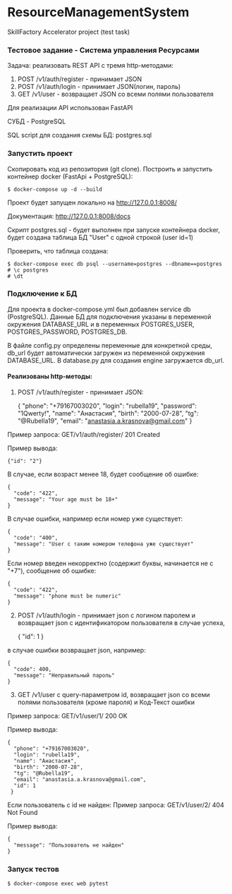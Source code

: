 # ResourceManagementSystem
SkillFactory Accelerator project (test task)

### Тестовое задание - Система управления Ресурсами
Задача: реализовать REST API с тремя http-методами:
1) POST /v1/auth/register - принимает JSON
2) POST /v1/auth/login - принимает JSON(логин, пароль)
3) GET /v1/user - возвращает JSON со всеми полями пользователя

Для реализации API использован FastAPI

СУБД - PostgreSQL

SQL script для создания схемы БД: postgres.sql

### Запустить проект
Скопировать код из репозитория (git clone).
Построить и запустить контейнер docker (FastApi + PostgreSQL):

    $ docker-compose up -d --build

Проект будет запущен локально на http://127.0.0.1:8008/

Документация: http://127.0.0.1:8008/docs

Cкрипт postgres.sql - будет выполнен при запуске контейнера docker,
будет создана таблица БД "User" с одной строкой (user id=1)

Проверить, что таблица создана:
    

    $ docker-compose exec db psql --username=postgres --dbname==postgres
    # \c postgres
    # \dt



### Подключение к БД
Для проекта в docker-compose.yml был добавлен service db (PostgreSQL).
Данные БД для подключения указаны в переменной окружения DATABASE_URL
и в переменных POSTGRES_USER, POSTGRES_PASSWORD, POSTGRES_DB.

В файле config.py определены переменные для конкретной среды,
db_url будет автоматически загружен из переменной окружения DATABASE_URL.
В database.py для создания engine загружается db_url.

#### Реализованы http-методы:
1) POST /v1/auth/register - принимает JSON:



    {
      "phone": "+79167003020",
      "login": "rubella19",
      "password": "1Qwerty!",
      "name": "Анастасия",
      "birth": "2000-07-28",
      "tg": "@Rubella19",
      "email": "anastasia.a.krasnova@gmail.com"
    }

Пример запроса: GET/v1/auth/register/   201 Created

Пример вывода:


    {"id": "2"}

В случае, если возраст менее 18, будет сообщение об ошибке:


    {
      "code": "422",
      "message": "Your age must be 18+"
    }


В случае ошибки, например если номер уже существует:

    {
      "code": "400",
      "message": "User с таким номером телефона уже существует"
    }


Если номер введен некорректно (содержит буквы, начинается не с "+7"),
сообщение об ошибке:


    {
      "code": "422",
      "message": "phone must be numeric"
    }


2) POST /v1/auth/login - принимает json с логином паролем и возвращает
json с идентификатором пользователя в случае успеха,


    {
      "id": 1
    }


в случае ошибки возвращает json, например:


    {
      "code": 400,
      "message": "Неправильный пароль"
    }



3) GET /v1/user
с query-параметром id, возвращает json со всеми полями пользователя
(кроме пароля) и Код-Текст ошибки

Пример запроса: GET/v1/user/1/  200 OK

Пример вывода:

    {
      "phone": "+79167003020",
      "login": "rubella19",
      "name": "Анастасия",
      "birth": "2000-07-28",
      "tg": "@Rubella19",
      "email": "anastasia.a.krasnova@gmail.com",
      "id": 1
     }

Если пользователь с id не найден:
Пример запроса: GET/v1/user/2/  404 Not Found

Пример вывода:

    {
      "message": "Пользователь не найден"
    }

### Запуск тестов


    $ docker-compose exec web pytest
